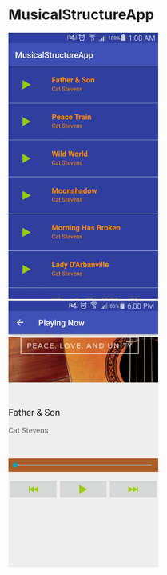 # MusicalStructureApp
<img src="screenshots/screenshot01.png" width="300">
<img src="screenshots/screenshot02.png" width="300">
